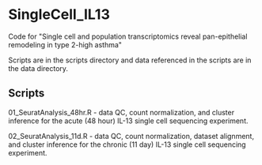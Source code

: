# SingleCell_IL13
Code for "Single cell and population transcriptomics reveal pan-epithelial remodeling in type 2-high asthma"

Scripts are in the scripts directory and data referenced in the scripts are in the data directory.

## Scripts
01_SeuratAnalysis_48hr.R - data QC, count normalization, and cluster inference for the acute (48 hour) IL-13 single cell sequencing experiment.

02_SeuratAnalysis_11d.R - data QC, count normalization, dataset alignment, and cluster inference for the chronic (11 day) IL-13 single cell sequencing experiment.
